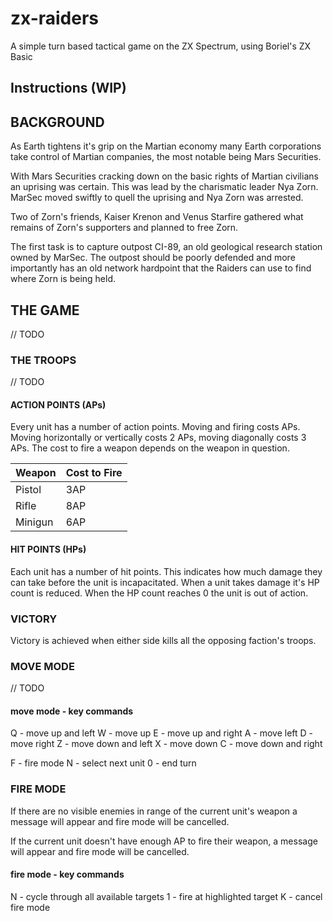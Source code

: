 # zx-raiders

A simple turn based tactical game on the ZX Spectrum, using Boriel's ZX Basic

## Instructions (WIP)

## BACKGROUND

As Earth tightens it's grip on the Martian economy many Earth corporations take
control of Martian companies, the most notable being Mars Securities.

With Mars Securities cracking down on the basic rights of Martian civilians an
uprising was certain.  This was lead by the charismatic leader Nya Zorn.  
MarSec moved swiftly to quell the uprising and  Nya Zorn was arrested.

Two of Zorn's friends, Kaiser Krenon and Venus Starfire gathered what remains of
Zorn's supporters and planned to free Zorn.

The first task is to capture outpost CI-89, an old geological research station
owned by MarSec.  The outpost should be poorly defended and more importantly has
an old network hardpoint that the Raiders can use to find where Zorn is being
held.

## THE GAME

// TODO

### THE TROOPS

// TODO

#### ACTION POINTS (APs)

Every unit has a number of action points.  Moving and firing costs APs.  Moving
horizontally or vertically costs 2 APs, moving diagonally costs 3 APs.  The cost
to fire a weapon depends on the weapon in question.

Weapon  | Cost to Fire
--------|--------------
Pistol  | 3AP
Rifle   | 8AP
Minigun | 6AP

#### HIT POINTS (HPs)

Each unit has a number of hit points.  This indicates how much damage they can
take before the unit is incapacitated.  When a unit takes damage it's HP count
is reduced.  When the HP count reaches 0 the unit is out of action.

### VICTORY

Victory is achieved when either side kills all the opposing faction's troops.

### MOVE MODE

// TODO

#### move mode - key commands

Q - move up and left
W - move up
E - move up and right
A - move left
D - move right
Z - move down and left
X - move down
C - move down and right

F - fire mode
N - select next unit
0 - end turn

### FIRE MODE

If there are no visible enemies in range of the current unit's weapon a message
will appear and fire mode will be cancelled.

If the current unit doesn't have enough AP to fire their weapon, a message will
appear and fire mode will be cancelled.

#### fire mode - key commands

N - cycle through all available targets
1 - fire at highlighted target
K - cancel fire mode
